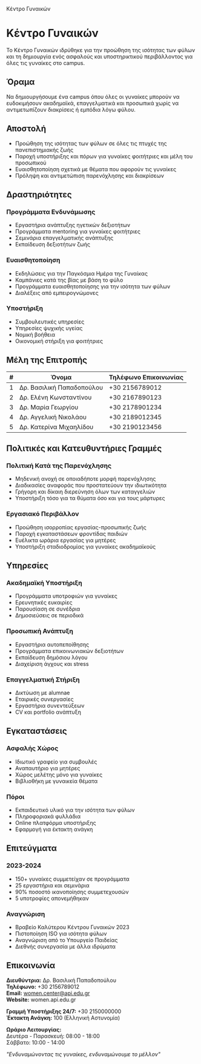 Κέντρο Γυναικών

# Κέντρο Γυναικών

Το Κέντρο Γυναικών ιδρύθηκε για την προώθηση της ισότητας των φύλων και τη δημιουργία ενός ασφαλούς και υποστηρικτικού περιβάλλοντος για όλες τις γυναίκες στο campus.

## Όραμα

Να δημιουργήσουμε ένα campus όπου όλες οι γυναίκες μπορούν να ευδοκιμήσουν ακαδημαϊκά, επαγγελματικά και προσωπικά χωρίς να αντιμετωπίζουν διακρίσεις ή εμπόδια λόγω φύλου.

## Αποστολή

- Προώθηση της ισότητας των φύλων σε όλες τις πτυχές της πανεπιστημιακής ζωής
- Παροχή υποστήριξης και πόρων για γυναίκες φοιτήτριες και μέλη του προσωπικού
- Ευαισθητοποίηση σχετικά με θέματα που αφορούν τις γυναίκες
- Πρόληψη και αντιμετώπιση παρενόχλησης και διακρίσεων

## Δραστηριότητες

### Προγράμματα Ενδυνάμωσης
- Εργαστήρια ανάπτυξης ηγετικών δεξιοτήτων
- Προγράμματα mentoring για γυναίκες φοιτήτριες
- Σεμινάρια επαγγελματικής ανάπτυξης
- Εκπαίδευση δεξιοτήτων ζωής

### Ευαισθητοποίηση
- Εκδηλώσεις για την Παγκόσμια Ημέρα της Γυναίκας
- Καμπάνιες κατά της βίας με βάση το φύλο
- Προγράμματα ευαισθητοποίησης για την ισότητα των φύλων
- Διαλέξεις από εμπειρογνώμονες

### Υποστήριξη
- Συμβουλευτικές υπηρεσίες
- Υπηρεσίες ψυχικής υγείας
- Νομική βοήθεια
- Οικονομική στήριξη για φοιτήτριες

## Μέλη της Επιτροπής

| # | Όνομα | Τηλέφωνο Επικοινωνίας |
| --- | --- | --- |
| 1 | Δρ. Βασιλική Παπαδοπούλου | +30 2156789012 |
| 2 | Δρ. Ελένη Κωνσταντίνου | +30 2167890123 |
| 3 | Δρ. Μαρία Γεωργίου | +30 2178901234 |
| 4 | Δρ. Αγγελική Νικολάου | +30 2189012345 |
| 5 | Δρ. Κατερίνα Μιχαηλίδου | +30 2190123456 |

## Πολιτικές και Κατευθυντήριες Γραμμές

### Πολιτική Κατά της Παρενόχλησης
- Μηδενική ανοχή σε οποιαδήποτε μορφή παρενόχλησης
- Διαδικασίες αναφοράς που προστατεύουν την ιδιωτικότητα
- Γρήγορη και δίκαιη διερεύνηση όλων των καταγγελιών
- Υποστήριξη τόσο για τα θύματα όσο και για τους μάρτυρες

### Εργασιακό Περιβάλλον
- Προώθηση ισορροπίας εργασίας-προσωπικής ζωής
- Παροχή εγκαταστάσεων φροντίδας παιδιών
- Ευέλικτα ωράρια εργασίας για μητέρες
- Υποστήριξη σταδιοδρομίας για γυναίκες ακαδημαϊκούς

## Υπηρεσίες

### Ακαδημαϊκή Υποστήριξη
- Προγράμματα υποτροφιών για γυναίκες
- Ερευνητικές ευκαιρίες
- Παρουσίαση σε συνέδρια
- Δημοσιεύσεις σε περιοδικά

### Προσωπική Ανάπτυξη
- Εργαστήρια αυτοπεποίθησης
- Προγράμματα επικοινωνιακών δεξιοτήτων
- Εκπαίδευση δημόσιου λόγου
- Διαχείριση άγχους και stress

### Επαγγελματική Στήριξη
- Δικτύωση με alumnae
- Εταιρικές συνεργασίες
- Εργαστήρια συνεντεύξεων
- CV και portfolio ανάπτυξη

## Εγκαταστάσεις

### Ασφαλής Χώρος
- Ιδιωτικό γραφείο για συμβουλές
- Αναπαυτήριο για μητέρες
- Χώρος μελέτης μόνο για γυναίκες
- Βιβλιοθήκη με γυναικεία θέματα

### Πόροι
- Εκπαιδευτικό υλικό για την ισότητα των φύλων
- Πληροφοριακά φυλλάδια
- Online πλατφόρμα υποστήριξης
- Εφαρμογή για έκτακτη ανάγκη

## Επιτεύγματα

### 2023-2024
- 150+ γυναίκες συμμετείχαν σε προγράμματα
- 25 εργαστήρια και σεμινάρια
- 90% ποσοστό ικανοποίησης συμμετεχουσών
- 5 υποτροφίες απονεμήθηκαν

### Αναγνώριση
- Βραβείο Καλύτερου Κέντρου Γυναικών 2023
- Πιστοποίηση ISO για ισότητα φύλων
- Αναγνώριση από το Υπουργείο Παιδείας
- Διεθνής συνεργασία με άλλα ιδρύματα

## Επικοινωνία

**Διευθύντρια:** Δρ. Βασιλική Παπαδοπούλου  
**Τηλέφωνο:** +30 2156789012  
**Email:** women.center@api.edu.gr  
**Website:** women.api.edu.gr

**Γραμμή Υποστήριξης 24/7:** +30 2150000000  
**Έκτακτη Ανάγκη:** 100 (Ελληνική Αστυνομία)

**Ωράριο Λειτουργίας:**  
Δευτέρα - Παρασκευή: 08:00 - 18:00  
Σάββατο: 10:00 - 14:00

*"Ενδυναμώνοντας τις γυναίκες, ενδυναμώνουμε το μέλλον"*






